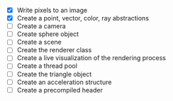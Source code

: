 - [x] Write pixels to an image
- [x] Create a point, vector, color, ray abstractions
- [ ] Create a camera
- [ ] Create sphere object
- [ ] Create a scene
- [ ] Create the renderer class
- [ ] Create a live visualization of the rendering process
- [ ] Create a thread pool
- [ ] Create the triangle object
- [ ] Create an acceleration structure
- [ ] Create a precompiled header
